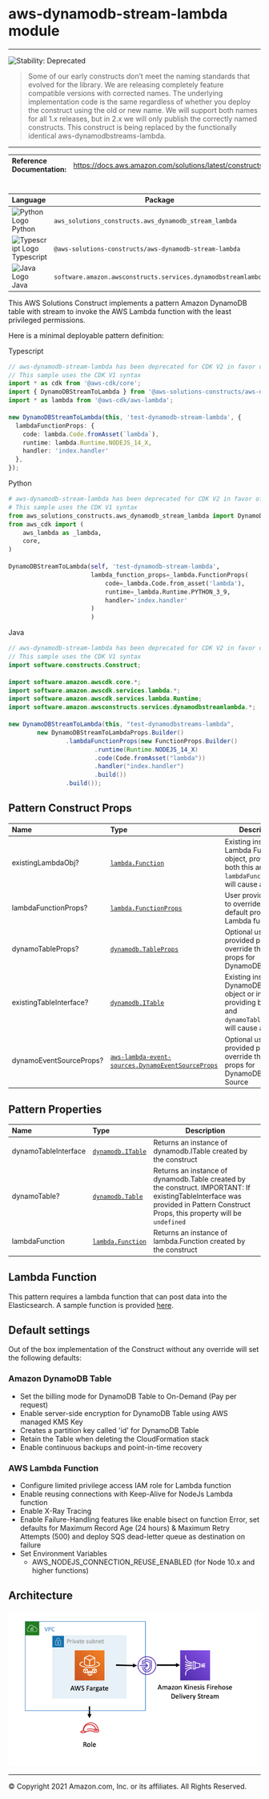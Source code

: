 # aws-dynamodb-stream-lambda module
<!--BEGIN STABILITY BANNER-->

---
![Stability: Deprecated](https://img.shields.io/badge/STABILITY-DEPRECATED-red?style=for-the-badge)

> Some of our early constructs don’t meet the naming standards that evolved for the library. We are releasing completely feature compatible versions with corrected names. The underlying implementation code is the same regardless of whether you deploy the construct using the old or new name. We will support both names for all 1.x releases, but in 2.x we will only publish the correctly named constructs. This construct is being replaced by the functionally identical aws-dynamodbstreams-lambda.

---
<!--END STABILITY BANNER-->

| **Reference Documentation**:| <span style="font-weight: normal">https://docs.aws.amazon.com/solutions/latest/constructs/</span>|
|:-------------|:-------------|
<div style="height:8px"></div>

| **Language**     | **Package**        |
|:-------------|-----------------|
|![Python Logo](https://docs.aws.amazon.com/cdk/api/latest/img/python32.png) Python|`aws_solutions_constructs.aws_dynamodb_stream_lambda`|
|![Typescript Logo](https://docs.aws.amazon.com/cdk/api/latest/img/typescript32.png) Typescript|`@aws-solutions-constructs/aws-dynamodb-stream-lambda`|
|![Java Logo](https://docs.aws.amazon.com/cdk/api/latest/img/java32.png) Java|`software.amazon.awsconstructs.services.dynamodbstreamlambda`|

This AWS Solutions Construct implements a pattern Amazon DynamoDB table with stream to invoke the AWS Lambda function  with the least privileged permissions.

Here is a minimal deployable pattern definition:

Typescript
``` typescript
// aws-dynamodb-stream-lambda has been deprecated for CDK V2 in favor of aws-dynamodbstreams-lambda.
// This sample uses the CDK V1 syntax
import * as cdk from '@aws-cdk/core';
import { DynamoDBStreamToLambda } from '@aws-solutions-constructs/aws-dynamodb-stream-lambda';
import * as lambda from '@aws-cdk/aws-lambda';

new DynamoDBStreamToLambda(this, 'test-dynamodb-stream-lambda', {
  lambdaFunctionProps: {
    code: lambda.Code.fromAsset(`lambda`),
    runtime: lambda.Runtime.NODEJS_14_X,
    handler: 'index.handler'
  },
});
```

Python
``` python
# aws-dynamodb-stream-lambda has been deprecated for CDK V2 in favor of aws-dynamodbstreams-lambda.
# This sample uses the CDK V1 syntax
from aws_solutions_constructs.aws_dynamodb_stream_lambda import DynamoDBStreamToLambda
from aws_cdk import (
    aws_lambda as _lambda,
    core,
)

DynamoDBStreamToLambda(self, 'test-dynamodb-stream-lambda',
                       lambda_function_props=_lambda.FunctionProps(
                           code=_lambda.Code.from_asset('lambda'),
                           runtime=_lambda.Runtime.PYTHON_3_9,
                           handler='index.handler'
                       )
                       )

```

Java
``` java
// aws-dynamodb-stream-lambda has been deprecated for CDK V2 in favor of aws-dynamodbstreams-lambda.
// This sample uses the CDK V1 syntax
import software.constructs.Construct;

import software.amazon.awscdk.core.*;
import software.amazon.awscdk.services.lambda.*;
import software.amazon.awscdk.services.lambda.Runtime;
import software.amazon.awsconstructs.services.dynamodbstreamlambda.*;

new DynamoDBStreamToLambda(this, "test-dynamodbstreams-lambda",
        new DynamoDBStreamToLambdaProps.Builder()
                .lambdaFunctionProps(new FunctionProps.Builder()
                        .runtime(Runtime.NODEJS_14_X)
                        .code(Code.fromAsset("lambda"))
                        .handler("index.handler")
                        .build())
                .build());
```

## Pattern Construct Props

| **Name**     | **Type**        | **Description** |
|:-------------|:----------------|-----------------|
|existingLambdaObj?|[`lambda.Function`](https://docs.aws.amazon.com/cdk/api/latest/docs/@aws-cdk_aws-lambda.Function.html)|Existing instance of Lambda Function object, providing both this and `lambdaFunctionProps` will cause an error.|
|lambdaFunctionProps?|[`lambda.FunctionProps`](https://docs.aws.amazon.com/cdk/api/latest/docs/@aws-cdk_aws-lambda.FunctionProps.html)|User provided props to override the default props for the Lambda function.|
|dynamoTableProps?|[`dynamodb.TableProps`](https://docs.aws.amazon.com/cdk/api/latest/docs/@aws-cdk_aws-dynamodb.TableProps.html)|Optional user provided props to override the default props for DynamoDB Table|
|existingTableInterface?|[`dynamodb.ITable`](https://docs.aws.amazon.com/cdk/api/latest/docs/@aws-cdk_aws-dynamodb.ITable.html)|Existing instance of DynamoDB table object or interface, providing both this and `dynamoTableProps` will cause an error.|
|dynamoEventSourceProps?|[`aws-lambda-event-sources.DynamoEventSourceProps`](https://docs.aws.amazon.com/cdk/api/latest/docs/@aws-cdk_aws-lambda-event-sources.DynamoEventSourceProps.html)|Optional user provided props to override the default props for DynamoDB Event Source|

## Pattern Properties

| **Name**     | **Type**        | **Description** |
|:-------------|:----------------|-----------------|
|dynamoTableInterface|[`dynamodb.ITable`](https://docs.aws.amazon.com/cdk/api/latest/docs/@aws-cdk_aws-dynamodb.ITable.html)|Returns an instance of dynamodb.ITable created by the construct|
|dynamoTable?|[`dynamodb.Table`](https://docs.aws.amazon.com/cdk/api/latest/docs/@aws-cdk_aws-dynamodb.Table.html)|Returns an instance of dynamodb.Table created by the construct. IMPORTANT: If existingTableInterface was provided in Pattern Construct Props, this property will be `undefined`|
|lambdaFunction|[`lambda.Function`](https://docs.aws.amazon.com/cdk/api/latest/docs/@aws-cdk_aws-lambda.Function.html)|Returns an instance of lambda.Function created by the construct|

## Lambda Function

This pattern requires a lambda function that can post data into the Elasticsearch. A sample function is provided [here](https://github.com/awslabs/aws-solutions-constructs/blob/master/source/patterns/%40aws-solutions-constructs/aws-dynamodb-stream-lambda-elasticsearch-kibana/test/lambda/index.js).

## Default settings

Out of the box implementation of the Construct without any override will set the following defaults:

### Amazon DynamoDB Table
* Set the billing mode for DynamoDB Table to On-Demand (Pay per request)
* Enable server-side encryption for DynamoDB Table using AWS managed KMS Key
* Creates a partition key called 'id' for DynamoDB Table
* Retain the Table when deleting the CloudFormation stack
* Enable continuous backups and point-in-time recovery

### AWS Lambda Function
* Configure limited privilege access IAM role for Lambda function
* Enable reusing connections with Keep-Alive for NodeJs Lambda function
* Enable X-Ray Tracing
* Enable Failure-Handling features like enable bisect on function Error, set defaults for Maximum Record Age (24 hours) & Maximum Retry Attempts (500) and deploy SQS dead-letter queue as destination on failure
* Set Environment Variables
  * AWS_NODEJS_CONNECTION_REUSE_ENABLED (for Node 10.x and higher functions)

## Architecture
![Architecture Diagram](architecture.png)

***
&copy; Copyright 2021 Amazon.com, Inc. or its affiliates. All Rights Reserved.
